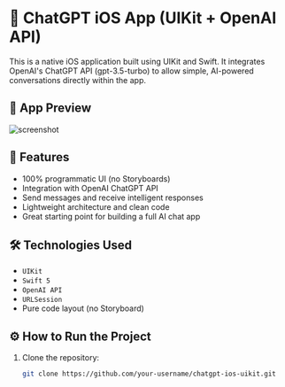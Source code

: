 # 🤖 ChatGPT iOS App (UIKit + OpenAI API)

This is a native iOS application built using UIKit and Swift. It integrates OpenAI's ChatGPT API (gpt-3.5-turbo) to allow simple, AI-powered conversations directly within the app.

## 📱 App Preview

![screenshot](screenshots/chat-screen.png)

## 📱 Features

- 100% programmatic UI (no Storyboards)
- Integration with OpenAI ChatGPT API
- Send messages and receive intelligent responses
- Lightweight architecture and clean code
- Great starting point for building a full AI chat app

## 🛠 Technologies Used

- `UIKit`
- `Swift 5`
- `OpenAI API`
- `URLSession`
- Pure code layout (no Storyboard)

## ⚙️ How to Run the Project

1. Clone the repository:
   ```bash
   git clone https://github.com/your-username/chatgpt-ios-uikit.git
